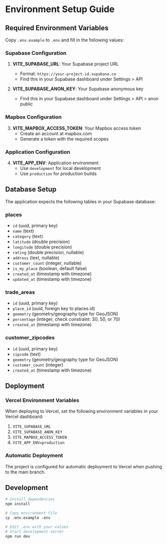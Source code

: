 # Environment Setup Guide

## Required Environment Variables

Copy `.env.example` to `.env` and fill in the following values:

### Supabase Configuration

1. **VITE_SUPABASE_URL**: Your Supabase project URL
   - Format: `https://your-project-id.supabase.co`
   - Find this in your Supabase dashboard under Settings > API

2. **VITE_SUPABASE_ANON_KEY**: Your Supabase anonymous key
   - Find this in your Supabase dashboard under Settings > API > anon public

### Mapbox Configuration

3. **VITE_MAPBOX_ACCESS_TOKEN**: Your Mapbox access token
   - Create an account at mapbox.com
   - Generate a token with the required scopes

### Application Configuration

4. **VITE_APP_ENV**: Application environment
   - Use `development` for local development
   - Use `production` for production builds

## Database Setup

The application expects the following tables in your Supabase database:

### places
- `id` (uuid, primary key)
- `name` (text)
- `category` (text)
- `latitude` (double precision)
- `longitude` (double precision)
- `rating` (double precision, nullable)
- `address` (text, nullable)
- `customer_count` (integer, nullable)
- `is_my_place` (boolean, default false)
- `created_at` (timestamp with timezone)
- `updated_at` (timestamp with timezone)

### trade_areas
- `id` (uuid, primary key)
- `place_id` (uuid, foreign key to places.id)
- `geometry` (geometry/geography type for GeoJSON)
- `percentage` (integer, check constraint: 30, 50, or 70)
- `created_at` (timestamp with timezone)

### customer_zipcodes
- `id` (uuid, primary key)
- `zipcode` (text)
- `geometry` (geometry/geography type for GeoJSON)
- `customer_count` (integer)
- `created_at` (timestamp with timezone)

## Deployment

### Vercel Environment Variables

When deploying to Vercel, set the following environment variables in your Vercel dashboard:

1. `VITE_SUPABASE_URL`
2. `VITE_SUPABASE_ANON_KEY`
3. `VITE_MAPBOX_ACCESS_TOKEN`
4. `VITE_APP_ENV=production`

### Automatic Deployment

The project is configured for automatic deployment to Vercel when pushing to the main branch.

## Development

```bash
# Install dependencies
npm install

# Copy environment file
cp .env.example .env

# Edit .env with your values
# Start development server
npm run dev
```
